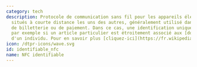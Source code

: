 ```yaml
---
category: tech
description: Protocole de communication sans fil pour les appareils électroniques
  situés à courte distance les uns des autres, généralement utilisé dans les systémes
  de billetterie ou de paiement. Dans ce cas, une identification unique est possible,
  par exemple si un article particulier est étroitement associé aux [données personnelles](https://fr.wikipedia.org/wiki/Données_personnelles)
  d'un individu. Pour en savoir plus [cliquez-ici](https://fr.wikipedia.org/wiki/Near-field_communication)
icon: /dtpr-icons/wave.svg
id: identifiable_nfc
name: NFC identifiable
---
```

